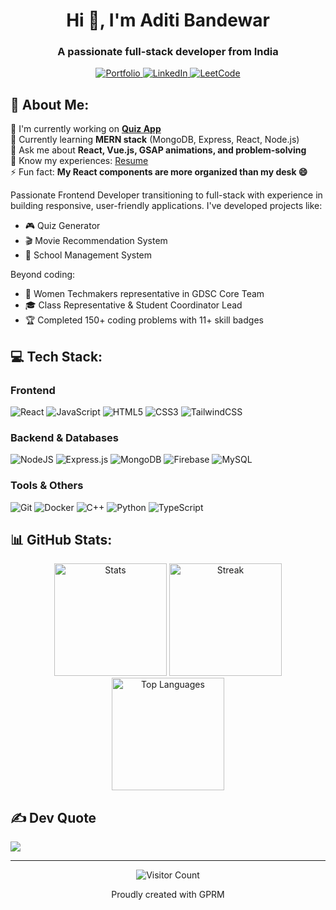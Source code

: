 <h1 align="center">Hi 👋, I'm Aditi Bandewar</h1>
<h3 align="center">A passionate full-stack developer from India</h3>

<div align="center">
  <a href="https://aditi-bandewar.netlify.app/">
    <img src="https://img.shields.io/badge/Portfolio-%23000000.svg?style=for-the-badge&logo=firefox&logoColor=#FF7139" alt="Portfolio">
  </a>
  <a href="https://www.linkedin.com/in/aditi-bandewar-114177259">
    <img src="https://img.shields.io/badge/LinkedIn-0077B5?style=for-the-badge&logo=linkedin&logoColor=white" alt="LinkedIn">
  </a>
  <a href="https://leetcode.com/aditibandewar/">
    <img src="https://img.shields.io/badge/LeetCode-000000?style=for-the-badge&logo=LeetCode&logoColor=#d16c06" alt="LeetCode">
  </a>
</div>

## 💫 About Me:
🔭 I'm currently working on **[Quiz App](https://github.com/aditi9975/Quize-app)**  
🌱 Currently learning **MERN stack** (MongoDB, Express, React, Node.js)  
💬 Ask me about **React, Vue.js, GSAP animations, and problem-solving**  
📄 Know my experiences: [Resume](https://drive.google.com/file/d/1Ho3CyDxu9U8k28417_a6ktG6nFds3Fq1/view)  
⚡ Fun fact: **My React components are more organized than my desk 😄**  

Passionate Frontend Developer transitioning to full-stack with experience in building responsive, user-friendly applications. I've developed projects like:

- 🎮 Quiz Generator
- 🎬 Movie Recommendation System
- 🏫 School Management System

Beyond coding:
- 🚀 Women Techmakers representative in GDSC Core Team
- 🎓 Class Representative & Student Coordinator Lead
- 🏆 Completed 150+ coding problems with 11+ skill badges

## 💻 Tech Stack:
### Frontend
![React](https://img.shields.io/badge/react-%2320232a.svg?style=for-the-badge&logo=react&logoColor=%2361DAFB)
![JavaScript](https://img.shields.io/badge/javascript-%23323330.svg?style=for-the-badge&logo=javascript&logoColor=%23F7DF1E)
![HTML5](https://img.shields.io/badge/html5-%23E34F26.svg?style=for-the-badge&logo=html5&logoColor=white)
![CSS3](https://img.shields.io/badge/css3-%231572B6.svg?style=for-the-badge&logo=css3&logoColor=white)
![TailwindCSS](https://img.shields.io/badge/tailwindcss-%2338B2AC.svg?style=for-the-badge&logo=tailwind-css&logoColor=white)

### Backend & Databases
![NodeJS](https://img.shields.io/badge/node.js-6DA55F?style=for-the-badge&logo=node.js&logoColor=white)
![Express.js](https://img.shields.io/badge/express.js-%23404d59.svg?style=for-the-badge&logo=express&logoColor=%2361DAFB)
![MongoDB](https://img.shields.io/badge/MongoDB-%234ea94b.svg?style=for-the-badge&logo=mongodb&logoColor=white)
![Firebase](https://img.shields.io/badge/firebase-%23039BE5.svg?style=for-the-badge&logo=firebase)
![MySQL](https://img.shields.io/badge/mysql-%2300f.svg?style=for-the-badge&logo=mysql&logoColor=white)

### Tools & Others
![Git](https://img.shields.io/badge/git-%23F05033.svg?style=for-the-badge&logo=git&logoColor=white)
![Docker](https://img.shields.io/badge/docker-%230db7ed.svg?style=for-the-badge&logo=docker&logoColor=white)
![C++](https://img.shields.io/badge/c++-%2300599C.svg?style=for-the-badge&logo=c%2B%2B&logoColor=white)
![Python](https://img.shields.io/badge/python-3670A0?style=for-the-badge&logo=python&logoColor=ffdd54)
![TypeScript](https://img.shields.io/badge/typescript-%23007ACC.svg?style=for-the-badge&logo=typescript&logoColor=white)

## 📊 GitHub Stats:
<div align="center">
  <img src="https://github-readme-stats.vercel.app/api?username=aditi9975&theme=default_repocard&hide_border=false&include_all_commits=false&count_private=false" alt="Stats" height="180">
  <img src="https://github-readme-streak-stats.herokuapp.com/?user=aditi9975&theme=default_repocard&hide_border=false" alt="Streak" height="180">
  <img src="https://github-readme-stats.vercel.app/api/top-langs/?username=aditi9975&theme=default_repocard&hide_border=false&include_all_commits=false&count_private=false&layout=compact" alt="Top Languages" height="180">
</div>

## ✍️ Dev Quote
![](https://quotes-github-readme.vercel.app/api?type=horizontal&theme=radical)

---
<div align="center">
  <img src="https://visitcount.itsvg.in/api?id=aditi9975&icon=0&color=0" alt="Visitor Count">
  <p>Proudly created with GPRM</p>
</div>
